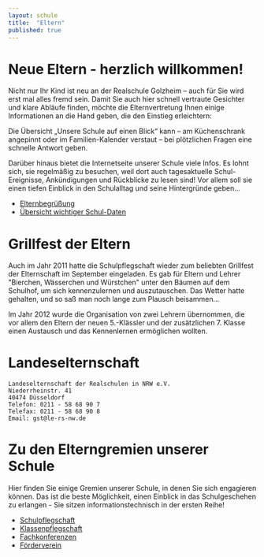 ```yaml
---
layout: schule
title:  "Eltern"
published: true
---
```


# Neue Eltern - herzlich willkommen!

Nicht nur Ihr Kind ist neu an der Realschule Golzheim – auch für Sie wird erst mal alles fremd sein. Damit Sie auch hier schnell vertraute Gesichter und klare Abläufe finden, möchte die Elternvertretung Ihnen einige Informationen an die Hand geben, die den Einstieg erleichtern:

Die Übersicht „Unsere Schule auf einen Blick“ kann – am Küchenschrank angepinnt oder im Familien-Kalender verstaut – bei plötzlichen Fragen eine schnelle Antwort geben. 

Darüber hinaus bietet die Internetseite unserer Schule viele Infos. Es lohnt sich, sie regelmäßig zu besuchen, weil dort auch tagesaktuelle Schul-Ereignisse, Ankündigungen und Rückblicke zu lesen sind! Vor allem soll sie einen tiefen Einblick in den Schulalltag und seine Hintergründe geben...

- [Elternbegrüßung](/downloads/elternbegrueung.pdf)
- [Übersicht wichtiger Schul-Daten](/downloads/elternbogen.pdf)

# Grillfest der Eltern

Auch im Jahr 2011 hatte die Schulpflegschaft wieder zum beliebten Grillfest der Elternschaft im September eingeladen. Es gab für Eltern und Lehrer "Bierchen, Wässerchen und Würstchen" unter den Bäumen auf dem Schulhof, um sich kennenzulernen und auszutauschen. Das Wetter hatte gehalten, und so saß man noch lange zum Plausch beisammen...

<!-- 
Einen Eindruck von der zwanglosen Atmosphäre gibt unsere ständige kleine Fotogalerie.
-->

Im Jahr 2012 wurde die Organisation von zwei Lehrern übernommen, die vor allem den Eltern der neuen 5.-Klässler und der zusätzlichen 7. Klasse einen Austausch und das Kennenlernen ermöglichen wollten.

# Landeselternschaft 

	Landeselternschaft der Realschulen in NRW e.V.
	Niederrheinstr. 41
	40474 Düsseldorf
	Telefon: 0211 - 58 68 90 7
	Telefax: 0211 - 58 68 90 8
	Email: gst@le-rs-nw.de

# Zu den Elterngremien unserer Schule

Hier finden Sie einige Gremien unserer Schule, in denen Sie sich engagieren können. Das ist die beste Möglichkeit, einen Einblick in das Schulgeschehen zu erlangen - Sie sitzen informationstechnisch in der ersten Reihe!

- [Schulpflegschaft](01-schulpflegschaft/)
- [Klassenpflegschaft](02-klassenpflegschaft/)
- [Fachkonferenzen](03-fachkonferenzen/)
- [Förderverein](04-foerderverein/)

